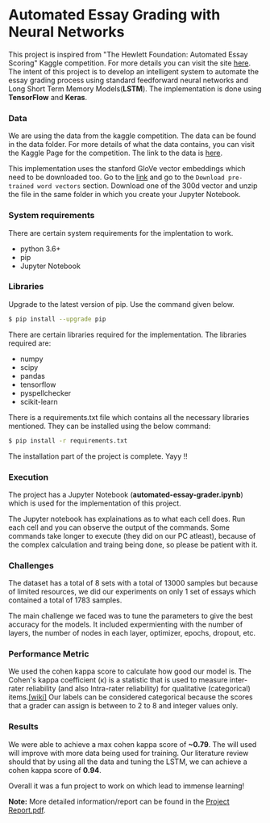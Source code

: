 # Automated Essay Grading with Neural Networks
This project is inspired from "The Hewlett Foundation: Automated Essay Scoring" Kaggle competition.
For more details you can visit the site [here](https://www.kaggle.com/c/asap-aes/overview).
The intent of this project is to develop an intelligent system to automate the essay grading process using standard feedforward neural networks and Long Short Term Memory Models(**LSTM**).
The implementation is done using **TensorFlow** and **Keras**.

### Data
We are using the data from the kaggle competition.
The data can be found in the data folder. For more details of what the data contains, you can visit the Kaggle Page for the competition.
The link to the data is [here](https://www.kaggle.com/c/asap-aes/data).

This implementation uses the stanford GloVe vector embeddings which need to be downloaded too.
Go to the [link](https://nlp.stanford.edu/projects/glove/) and go to the `Download pre-trained word vectors` section. Download one of the 300d vector and unzip the file in the same folder in which you create your Jupyter Notebook.

### System requirements
There are certain system requirements for the implentation to work.
  - python 3.6+
  - pip
  - Jupyter Notebook

### Libraries
Upgrade to the latest version of pip. Use the command given below.
```sh
$ pip install --upgrade pip
```
There are certain libraries required for the implementation.
The libraries required are:
- numpy
- scipy
- pandas
- tensorflow
- pyspellchecker
- scikit-learn

There is a requirements.txt file which contains all the necessary libraries mentioned. They can be installed using the below command:
```sh
$ pip install -r requirements.txt
```
The installation part of the project is complete. Yayy !!

### Execution
The project has a Jupyter Notebook (**automated-essay-grader.ipynb**) which is used for the implementation of this project.

The Jupyter notebook has explainations as to what each cell does.
Run each cell and you can observe the output of the commands.
Some commands take longer to execute (they did on our PC atleast), because of the complex calculation and traing being done, so please be patient with it.

### Challenges
The dataset has a total of 8 sets with a total of 13000 samples but because of limited resources, we did our experiments on only 1 set of essays which contained a total of 1783 samples. 

The main challenge we faced was to tune the parameters to give the best accuracy for the models.
It included expermienting with the number of layers, the number of nodes in each layer, optimizer,
epochs, dropout, etc.

### Performance Metric
We used the cohen kappa score to calculate how good our model is. The Cohen's kappa coefficient (κ) is a statistic that is used to measure inter-rater reliability (and also Intra-rater reliability) for qualitative (categorical) items.[[wiki]](https://en.wikipedia.org/wiki/Cohen%27s_kappa)
Our labels can be considered categorical because the scores that a grader can assign is between to 2 to 8 and integer values only.

### Results
We were able to achieve a max cohen kappa score of **~0.79**. The will used will improve with more data being used for training. Our literature review should that by using all the data and tuning the LSTM, we can achieve a cohen kappa score of **0.94**.

Overall it was a fun project to work on which lead to immense learning!

**Note:** More detailed information/report can be found in the [Project Report.pdf](https://github.com/utsav-195/automated_essay_grader/blob/master/Project%20Report.pdf).
